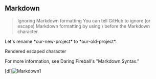 Markdown
--------


>Ignoring Markdown formatting
You can tell GitHub to ignore (or escape) Markdown formatting by using \ before the Markdown character.

Let's rename \*our-new-project\* to \*our-old-project\*.

Rendered escaped character

For more information, see Daring Fireball's "Markdown Syntax."

[dl]![Markdown1](https://user-images.githubusercontent.com/98794995/152036093-fed7328a-5215-4d91-8bb7-ad593e56c1be.png)
